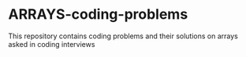 # ARRAYS-coding-problems
This repository contains coding problems and their solutions on arrays asked in coding interviews
